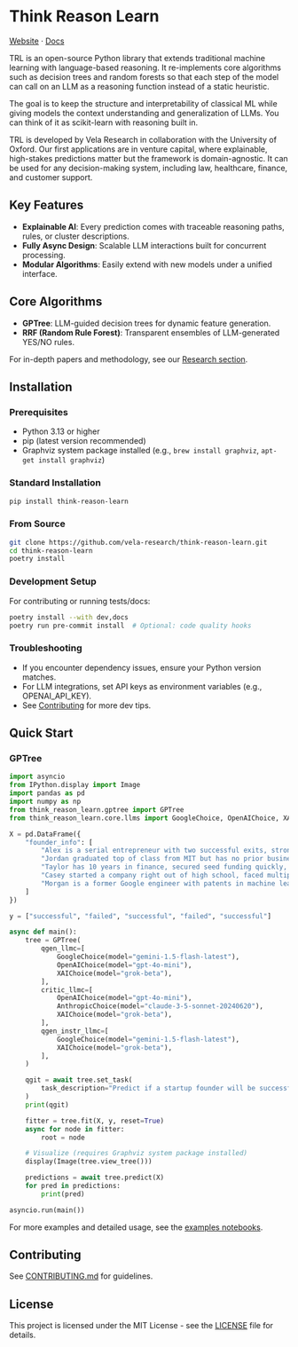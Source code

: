# Think Reason Learn   
[Website](https://thinkreasonlearn.com/) · [Docs](https://thinkreasonlearn.com/modules.html)  

TRL is an open-source Python library that extends traditional machine learning with language-based reasoning.
It re-implements core algorithms such as decision trees and random forests so that each step of the model can call on an LLM as a reasoning function instead of a static heuristic.

The goal is to keep the structure and interpretability of classical ML while giving models the context understanding and generalization of LLMs.
You can think of it as scikit-learn with reasoning built in.

TRL is developed by Vela Research in collaboration with the University of Oxford. Our first applications are in venture capital, where explainable, high-stakes predictions matter but the framework is domain-agnostic. It can be used for any decision-making system, including law, healthcare, finance, and customer support.

## Key Features

- **Explainable AI**: Every prediction comes with traceable reasoning paths, rules, or cluster descriptions.
- **Fully Async Design**: Scalable LLM interactions built for concurrent processing.
- **Modular Algorithms**: Easily extend with new models under a unified interface.

## Core Algorithms

- **GPTree**: LLM-guided decision trees for dynamic feature generation.
- **RRF (Random Rule Forest)**: Transparent ensembles of LLM-generated YES/NO rules.

For in-depth papers and methodology, see our [Research section](https://thinkreasonlearn.com/research.html).

## Installation

### Prerequisites

- Python 3.13 or higher
- pip (latest version recommended)
- Graphviz system package installed (e.g., `brew install graphviz`, `apt-get install graphviz`)

### Standard Installation

```bash
pip install think-reason-learn
```

### From Source

```bash
git clone https://github.com/vela-research/think-reason-learn.git
cd think-reason-learn
poetry install
```

### Development Setup

For contributing or running tests/docs:

```bash
poetry install --with dev,docs
poetry run pre-commit install  # Optional: code quality hooks
```

### Troubleshooting

- If you encounter dependency issues, ensure your Python version matches.
- For LLM integrations, set API keys as environment variables (e.g., OPENAI_API_KEY).
- See [Contributing](https://github.com/Vela-Research/think-reason-learn/blob/main/CONTRIBUTING.md) for more dev tips.

## Quick Start

### GPTree

```python
import asyncio
from IPython.display import Image
import pandas as pd
import numpy as np
from think_reason_learn.gptree import GPTree
from think_reason_learn.core.llms import GoogleChoice, OpenAIChoice, XAIChoice, AnthropicChoice

X = pd.DataFrame({
    "founder_info": [
        "Alex is a serial entrepreneur with two successful exits, strong network in Silicon Valley, and expertise in AI.",
        "Jordan graduated top of class from MIT but has no prior business experience and limited funding.",
        "Taylor has 10 years in finance, secured seed funding quickly, and built a talented team.",
        "Casey started a company right out of high school, faced multiple failures, but persists with innovative ideas.",
        "Morgan is a former Google engineer with patents in machine learning and venture capital backing.",
    ]
})

y = ["successful", "failed", "successful", "failed", "successful"]

async def main():
    tree = GPTree(
        qgen_llmc=[
            GoogleChoice(model="gemini-1.5-flash-latest"),
            OpenAIChoice(model="gpt-4o-mini"),
            XAIChoice(model="grok-beta"),
        ],
        critic_llmc=[
            OpenAIChoice(model="gpt-4o-mini"),
            AnthropicChoice(model="claude-3-5-sonnet-20240620"),
            XAIChoice(model="grok-beta"),
        ],
        qgen_instr_llmc=[
            GoogleChoice(model="gemini-1.5-flash-latest"),
            XAIChoice(model="grok-beta"),
        ],
    )

    qgit = await tree.set_task(
        task_description="Predict if a startup founder will be successful or fail based on their background.",
    )
    print(qgit)

    fitter = tree.fit(X, y, reset=True)
    async for node in fitter:
        root = node

    # Visualize (requires Graphviz system package installed)
    display(Image(tree.view_tree()))

    predictions = await tree.predict(X)
    for pred in predictions:
        print(pred)

asyncio.run(main())
```

For more examples and detailed usage, see the [examples notebooks](https://github.com/Vela-Research/think-reason-learn/tree/main/examples).

## Contributing

See [CONTRIBUTING.md](https://github.com/Vela-Research/think-reason-learn/blob/main/CONTRIBUTING.md) for guidelines.

## License

This project is licensed under the MIT License - see the [LICENSE](https://github.com/Vela-Research/think-reason-learn/blob/main/LICENSE) file for details.
